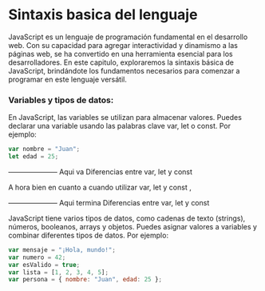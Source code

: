 # Sintaxis basica del lenguaje

JavaScript es un lenguaje de programación fundamental en el desarrollo web. Con su capacidad para agregar interactividad y dinamismo a las páginas web, se ha convertido en una herramienta esencial para los desarrolladores. En este capitulo, exploraremos la sintaxis básica de JavaScript, brindándote los fundamentos necesarios para comenzar a programar en este lenguaje versátil.

### Variables y tipos de datos:

En JavaScript, las variables se utilizan para almacenar valores. Puedes declarar una variable usando las palabras clave var, let o const. Por ejemplo:

``` javascript
var nombre = "Juan";
let edad = 25;
``` 
——————— Aqui va Diferencias entre var, let y const

A hora bien en cuanto a cuando utilizar var, let y const , 

——————— Aqui termina Diferencias entre var, let y const

JavaScript tiene varios tipos de datos, como cadenas de texto (strings), números, booleanos, arrays y objetos. Puedes asignar valores a variables y combinar diferentes tipos de datos. Por ejemplo:

``` javascript
var mensaje = "¡Hola, mundo!";
var numero = 42;
var esValido = true;
var lista = [1, 2, 3, 4, 5];
var persona = { nombre: "Juan", edad: 25 };
```
